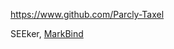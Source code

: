 
<!-- Give link to your github home page -->
<span id="github">https://www.github.com/Parcly-Taxel</span>

<!-- Give your internal and external projects related to the module -->
<span id="projects">SEEker, [MarkBind](https://github.com/MarkBind/markbind)</span>
